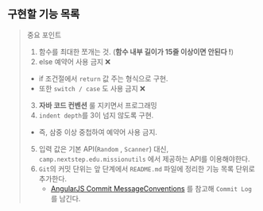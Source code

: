## 구현할 기능 목록

> 중요 포인트 
> 1. 함수를 최대한 쪼개는 것. (**함수 내부 길이가 15줄 이상이면 안된다 !**)
> 2. else 예약어 사용 금지 ❌
>   + if 조건절에서 `return` 값 주는 형식으로 구현.
>   + 또한 `switch / case` 도 사용 금지 ❌
> 3. **자바 코드 컨벤션** 룰 지키면서 프로그래밍
> 4. `indent depth`를 3이 넘지 않도록 구현.
>   + 즉, 삼중 이상 중첩하여 예약어 사용 금지.
> 5. 입력 값은 기본 API(`Random` , `Scanner`) 대신, `camp.nextstep.edu.missionutils` 에서 제공하는 API를 이용해야한다.
> 6. `Git`의 커밋 단위는 앞 단계에서 `README.md` 파일에 정리한 기능 목록 단위로 추가한다.
>    + [AngularJS Commit MessageConventions](https://docs.google.com/document/d/1QrDFcIiPjSLDn3EL15IJygNPiHORgU1_OOAqWjiDU5Y/edit#heading=h.uyo6cb12dt6w) 를 참고해 `Commit Log` 를 남긴다.